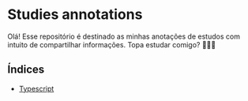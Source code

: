 # Studies annotations
Olá! Esse repositório é destinado as minhas anotações de estudos com intuito de compartilhar informações. Topa estudar comigo? 👩🏽‍💻

## Índices
* [Typescript](https://github.com/letfr/studies-annotations/typescript)
